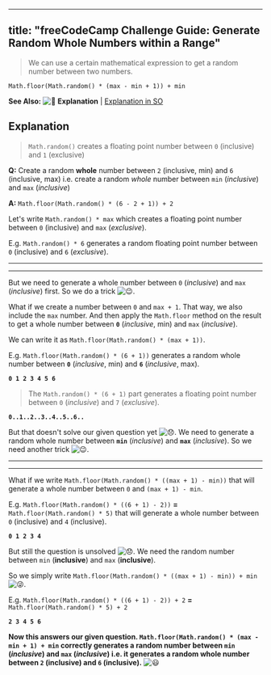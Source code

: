 
---
title: "freeCodeCamp Challenge Guide: Generate Random Whole Numbers within a Range"
---

> We can use a certain mathematical expression to get a random number between two numbers.

`Math.floor(Math.random() * (max - min + 1)) + min`

**See Also:** ![:scroll:](https://forum.freecodecamp.com/images/emoji/emoji_one/scroll.png?v=3 ":scroll:") <a>**Explanation**</a> | [Explanation in SO](https://stackoverflow.com/questions/1527803/generating-random-numbers-in-javascript-in-a-specific-range/1527820#1527820)

## Explanation

> `Math.random()` creates a floating point number between `0` (inclusive) and `1` (exclusive)

**Q:** Create a random **whole** number between `2` (inclusive, min) and `6` (inclusive, max) i.e. create a random _whole_ number between `min` (_inclusive_) and `max` (_inclusive_)

**A:** `Math.floor(Math.random() * (6 - 2 + 1)) + 2`

Let's write `Math.random() * max` which creates a floating point number between `0` (inclusive) and `max` (_exclusive_).

E.g. `Math.random() * 6` generates a random floating point number between `0` (inclusive) and `6` (_exclusive_).

* * *

* * *

But we need to generate a whole number between `0` (_inclusive_) and `max` (_inclusive_) first. So we do a trick ![:wink:](https://forum.freecodecamp.com/images/emoji/emoji_one/wink.png?v=3 ":wink:").

What if we create a number between `0` and `max + 1`. That way, we also include the `max` number. And then apply the `Math.floor` method on the result to get a whole number between **`0`** (_inclusive_, min) and `max` (_inclusive_).

We can write it as `Math.floor(Math.random() * (max + 1))`.

E.g. `Math.floor(Math.random() * (6 + 1))` generates a random whole number between **`0`** (_inclusive_, min) and **`6`** (_inclusive_, max).

**`0 1 2 3 4 5 6`**

> The `Math.random() * (6 + 1)` part generates a floating point number between `0` (_inclusive_) and `7` (_exclusive_).

**`0..1..2..3..4..5..6..`**

But that doesn't solve our given question yet ![:disappointed:](https://forum.freecodecamp.com/images/emoji/emoji_one/disappointed.png?v=3 ":disappointed:"). We need to generate a random whole number between **`min`** (_inclusive_) and **`max`** (_inclusive_). So we need another trick ![:wink:](https://forum.freecodecamp.com/images/emoji/emoji_one/wink.png?v=3 ":wink:").

* * *

* * *

What if we write `Math.floor(Math.random() * ((max + 1) - min))` that will generate a whole number between `0` and `(max + 1) - min`.

E.g. `Math.floor(Math.random() * ((6 + 1) - 2))` **=** `Math.floor(Math.random() * 5)` that will generate a whole number between `0` (inclusive) and `4` (inclusive).

**`0 1 2 3 4`**

But still the question is unsolved ![:disappointed:](https://forum.freecodecamp.com/images/emoji/emoji_one/disappointed.png?v=3 ":disappointed:"). We need the random number between `min` (**inclusive**) and `max` (**inclusive**).

So we simply write `Math.floor(Math.random() * ((max + 1) - min)) + min` ![:stuck_out_tongue_winking_eye:](https://forum.freecodecamp.com/images/emoji/emoji_one/stuck_out_tongue_winking_eye.png?v=3 ":stuck_out_tongue_winking_eye:").

E.g. `Math.floor(Math.random() * ((6 + 1) - 2)) + 2` **=** `Math.floor(Math.random() * 5) + 2`

**`2 3 4 5 6`**

**Now this answers our given question. `Math.floor(Math.random() * (max - min + 1) + min` correctly generates a random number between `min` (_inclusive_) and `max` (_inclusive_) i.e. it generates a random whole number between `2` (inclusive) and `6` (inclusive).** ![:smiley:](https://forum.freecodecamp.com/images/emoji/emoji_one/smiley.png?v=3 ":smiley:")
